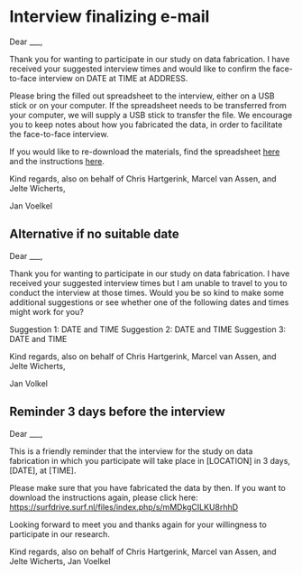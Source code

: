 # Interview finalizing e-mail

Dear ___,

Thank you for wanting to participate in our study on data fabrication. I have received your suggested interview times and would like to confirm the face-to-face interview on DATE at TIME at ADDRESS.
<!-- If unclear address, make sure to ask for specification -->

Please bring the filled out spreadsheet to the interview, either on a USB stick or on your computer. If the spreadsheet needs to be transferred from your computer, we will supply a USB stick to transfer the file. We encourage you to keep notes about how you fabricated the data, in order to facilitate the face-to-face interview. 

If you would like to re-download the materials, find the spreadsheet [here](https://surfdrive.surf.nl/files/index.php/s/ELp70g71Y7bosCW) and the instructions [here](https://surfdrive.surf.nl/files/index.php/s/mMDkgCILKU8rhhD).
<!-- Need to add these with Surfdrive links (to prevent them from getting onto the Github page immediately) -->

Kind regards, also on behalf of Chris Hartgerink, Marcel van Assen, and Jelte Wicherts,

Jan Voelkel 

## Alternative if no suitable date

<!-- Make sure to check where the respondent is from in order to take into account travel time -->

Dear ___,

Thank you for wanting to participate in our study on data fabrication. I have received your suggested interview times but I am unable to travel to you to conduct the interview at those times. Would you be so kind to make some additional suggestions or see whether one of the following dates and times might work for you?

Suggestion 1: DATE and TIME
Suggestion 2: DATE and TIME
Suggestion 3: DATE and TIME

Kind regards, also on behalf of Chris Hartgerink, Marcel van Assen, and Jelte Wicherts,

Jan Volkel 

## Reminder 3 days before the interview

Dear ___,

This is a friendly reminder that the interview for the study on data fabrication in which you participate will take place in [LOCATION] in 3 days, [DATE], at [TIME].

Please make sure that you have fabricated the data by then. If you want to download the instructions again, please click here: https://surfdrive.surf.nl/files/index.php/s/mMDkgCILKU8rhhD

Looking forward to meet you and thanks again for your willingness to participate in our research.

Kind regards, also on behalf of Chris Hartgerink, Marcel van Assen, and Jelte Wicherts,
Jan Voelkel